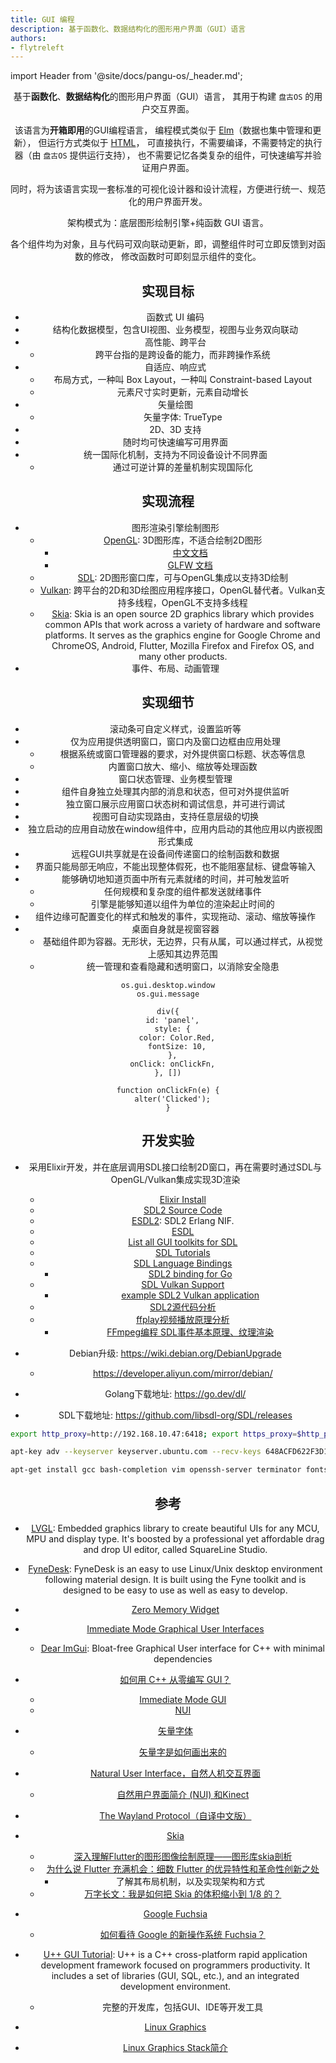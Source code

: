 ```yaml
---
title: GUI 编程
description: 基于函数化、数据结构化的图形用户界面（GUI）语言
authors:
- flytreleft
---
```


import Header from '@site/docs/pangu-os/_header.md';

<Header />


基于**函数化**、**数据结构化**的图形用户界面（GUI）语言，
其用于构建 `盘古OS` 的用户交互界面。

该语言为**开箱即用**的GUI编程语言，
编程模式类似于 [Elm](https://elm-lang.org/)（数据也集中管理和更新），
但运行方式类似于 [HTML](https://en.wikipedia.org/wiki/HTML)，
可直接执行，不需要编译，不需要特定的执行器（由 `盘古OS` 提供运行支持），
也不需要记忆各类复杂的组件，可快速编写并验证用户界面。

同时，将为该语言实现一套标准的可视化设计器和设计流程，方便进行统一、规范化的用户界面开发。

架构模式为：底层图形绘制引擎+纯函数 GUI 语言。

各个组件均为对象，且与代码可双向联动更新，即，调整组件时可立即反馈到对函数的修改，
修改函数时可即刻显示组件的变化。

## 实现目标

- 函数式 UI 编码
- 结构化数据模型，包含UI视图、业务模型，视图与业务双向联动
- 高性能、跨平台
  - 跨平台指的是跨设备的能力，而非跨操作系统
- 自适应、响应式
  - 布局方式，一种叫 Box Layout，一种叫 Constraint-based Layout
  - 元素尺寸实时更新，元素自动增长
- 矢量绘图
  - 矢量字体: TrueType
- 2D、3D 支持
- 随时均可快速编写可用界面
- 统一国际化机制，支持为不同设备设计不同界面
  - 通过可逆计算的差量机制实现国际化

## 实现流程

- 图形渲染引擎绘制图形
  - [OpenGL](https://www.opengl.org): 3D图形库，不适合绘制2D图形
    - [中文文档](https://learnopengl-cn.github.io/01%20Getting%20started/01%20OpenGL/)
    - [GLFW 文档](https://www.glfw.org/docs/3.3/pages.html)
  - [SDL](https://libsdl.org/): 2D图形窗口库，可与OpenGL集成以支持3D绘制
  - [Vulkan](https://www.vulkan.org/): 跨平台的2D和3D绘图应用程序接口，OpenGL替代者。Vulkan支持多线程，OpenGL不支持多线程
  - [Skia](https://skia.org/docs/):
    Skia is an open source 2D graphics library which provides common APIs
    that work across a variety of hardware and software platforms.
    It serves as the graphics engine for Google Chrome and ChromeOS,
    Android, Flutter, Mozilla Firefox and Firefox OS, and many other products.
- 事件、布局、动画管理

## 实现细节

- 滚动条可自定义样式，设置监听等
- 仅为应用提供透明窗口，窗口内及窗口边框由应用处理
  - 根据系统或窗口管理器的要求，对外提供窗口标题、状态等信息
  - 内置窗口放大、缩小、缩放等处理函数
- 窗口状态管理、业务模型管理
- 组件自身独立处理其内部的消息和状态，但可对外提供监听
- 独立窗口展示应用窗口状态树和调试信息，并可进行调试
- 视图可自动实现路由，支持任意层级的切换
- 独立启动的应用自动放在window组件中，应用内启动的其他应用以内嵌视图形式集成
- 远程GUI共享就是在设备间传递窗口的绘制函数和数据
- 界面只能局部无响应，不能出现整体假死，也不能阻塞鼠标、键盘等输入
- 能够确切地知道页面中所有元素就绪的时间，并可触发监听
  - 任何规模和复杂度的组件都发送就绪事件
  - 引擎是能够知道以组件为单位的渲染起止时间的
- 组件边缘可配置变化的样式和触发的事件，实现拖动、滚动、缩放等操作
- 桌面自身就是视窗容器
  - 基础组件即为容器。无形状，无边界，只有从属，可以通过样式，从视觉上感知其边界范围
  - 统一管理和查看隐藏和透明窗口，以消除安全隐患

```
os.gui.desktop.window
os.gui.message
```

```
div({
  id: 'panel',
  style: {
    color: Color.Red,
    fontSize: 10,
  },
  onClick: onClickFn,
}, [])

function onClickFn(e) {
  alter('Clicked');
}
```

## 开发实验

- 采用Elixir开发，并在底层调用SDL接口绘制2D窗口，再在需要时通过SDL与OpenGL/Vulkan集成实现3D渲染
  - [Elixir Install](https://elixir-lang.org/install.html)
  - [SDL2 Source Code](https://github.com/libsdl-org/SDL/)
  - [ESDL2](https://github.com/ninenines/esdl2): SDL2 Erlang NIF.
  - [ESDL](https://github.com/dgud/esdl/)
  - [List all GUI toolkits for SDL](https://discourse.libsdl.org/t/list-all-gui-toolkits-for-sdl/21911/3)
  - [SDL Tutorials](http://www.sdltutorials.com/)
  - [SDL Language Bindings](https://libsdl.org/languages.php)
    - [SDL2 binding for Go](https://github.com/veandco/go-sdl2)
  - [SDL Vulkan Support](https://wiki.libsdl.org/CategoryVulkan)
    - [example SDL2 Vulkan application](https://gist.github.com/YukiSnowy/dc31f47448ac61dd6aedee18b5d53858)
  - [SDL2源代码分析](https://www.cnblogs.com/xkfz007/articles/4524511.html)
  - [ffplay视频播放原理分析](https://segmentfault.com/a/1190000042263220)
    - [FFmpeg编程 SDL事件基本原理、纹理渲染](https://zhuanlan.zhihu.com/p/547238211)

- Debian升级: https://wiki.debian.org/DebianUpgrade
  - https://developer.aliyun.com/mirror/debian/
- Golang下载地址: https://go.dev/dl/
- SDL下载地址: https://github.com/libsdl-org/SDL/releases

```bash
export http_proxy=http://192.168.10.47:6418; export https_proxy=$http_proxy

apt-key adv --keyserver keyserver.ubuntu.com --recv-keys 648ACFD622F3D138 0E98404D386FA1D9 605C66F00D6C9793

apt-get install gcc bash-completion vim openssh-server terminator fonts-noto git rsync
```


## 参考

- [LVGL](https://github.com/lvgl/lvgl):
  Embedded graphics library to create beautiful UIs for any MCU, MPU and display type.
  It's boosted by a professional yet affordable drag and drop UI editor, called SquareLine Studio.
- [FyneDesk](https://github.com/fyne-io/fynedesk/):
  FyneDesk is an easy to use Linux/Unix desktop environment following material design.
  It is built using the Fyne toolkit and is designed to be easy to use as well as easy to develop.
- [Zero Memory Widget](https://perso.univ-lyon1.fr/thierry.excoffier/ZMW/)
- [Immediate Mode Graphical User Interfaces](http://www.cse.chalmers.se/edu/year/2011/course/TDA361/Advanced%20Computer%20Graphics/IMGUI.pdf)
  - [Dear ImGui](https://github.com/ocornut/imgui):
    Bloat-free Graphical User interface for C++ with minimal dependencies
- [如何用 C++ 从零编写 GUI？](https://www.zhihu.com/question/24462113)
  - [Immediate Mode GUI](https://www.zhihu.com/question/24462113/answer/1463984603)
  - [NUI](https://www.zhihu.com/question/24462113/answer/108810406)
- [矢量字体](https://zh.m.wikipedia.org/zh-hans/%E7%9F%A2%E9%87%8F%E5%AD%97%E4%BD%93)
  - [矢量字是如何画出来的](https://huailiang.github.io/blog/2019/engine/)
- [Natural User Interface，自然人机交互界面](https://zhuanlan.zhihu.com/p/159080929)
  - [自然用户界面简介 (NUI) 和Kinect](https://learn.microsoft.com/zh-cn/shows/k4wdev/introduction-to-natural-user-interfaces-nui-kinect)
- [The Wayland Protocol（自译中文版）](https://wayland.axionl.me/)

- [Skia](https://skia.org/docs/)
  - [深入理解Flutter的图形图像绘制原理——图形库skia剖析](https://segmentfault.com/a/1190000038827450)
  - [为什么说 Flutter 充满机会：细数 Flutter 的优异特性和革命性创新之处](https://fuchsia-china.com/flutter-intro/)
    - 了解其布局机制，以及实现架构和方式
  - [万字长文：我是如何把 Skia 的体积缩小到 1/8 的？](https://www.infoq.cn/article/omef0qu4qllcy3drvep9)

- [Google Fuchsia](https://fuchsia-china.com/)
  - [如何看待 Google 的新操作系统 Fuchsia？](https://www.zhihu.com/question/49535135)

- [U++ GUI Tutorial](https://www.ultimatepp.org/srcdoc$CtrlLib$Tutorial$en-us.html):
  U++ is a C++ cross-platform rapid application development framework focused on programmers productivity.
  It includes a set of libraries (GUI, SQL, etc.), and an integrated development environment.
  - 完整的开发库，包括GUI、IDE等开发工具

- [Linux Graphics](https://juejin.cn/post/6844903842383921160)
- [Linux Graphics Stack简介](https://www.cnblogs.com/ArsenalfanInECNU/p/15787816.html)
